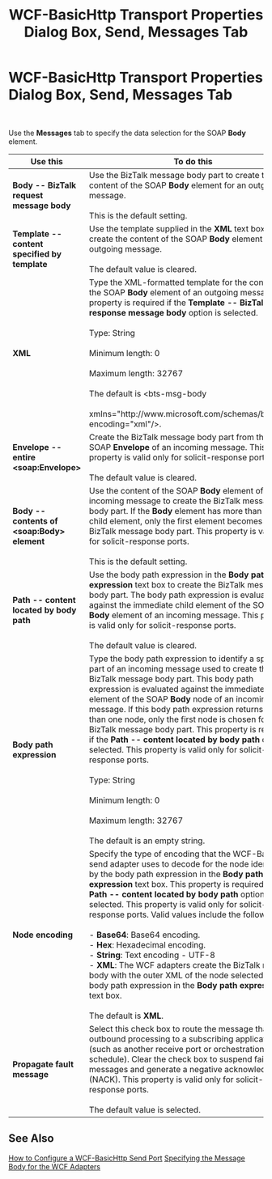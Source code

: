 ﻿---
title: WCF-BasicHttp Transport Properties Dialog Box, Send, Messages Tab
TOCTitle: WCF-BasicHttp Transport Properties Dialog Box, Send, Messages Tab
ms:assetid: e1c56ff3-819c-47ae-babe-482a9d5b1479
ms:mtpsurl: https://msdn.microsoft.com/en-us/library/Bb259940(v=BTS.80)
ms:contentKeyID: 51532898
ms.date: 08/30/2017
mtps_version: v=BTS.80
f1_keywords:
- bts10.adapters.wcf-basichttp.transport.send.messages
---

# WCF-BasicHttp Transport Properties Dialog Box, Send, Messages Tab

 

Use the **Messages** tab to specify the data selection for the SOAP **Body** element.

<table>
<thead>
<tr class="header">
<th>Use this</th>
<th>To do this</th>
</tr>
</thead>
<tbody>
<tr class="odd">
<td><strong>Body -- BizTalk request message body</strong></td>
<td>Use the BizTalk message body part to create the content of the SOAP <strong>Body</strong> element for an outgoing message.<br />
<br />
This is the default setting.</td>
</tr>
<tr class="even">
<td><strong>Template -- content specified by template</strong></td>
<td>Use the template supplied in the <strong>XML</strong> text box to create the content of the SOAP <strong>Body</strong> element for an outgoing message.<br />
<br />
The default value is cleared.</td>
</tr>
<tr class="odd">
<td><strong>XML</strong></td>
<td>Type the XML-formatted template for the content of the SOAP <strong>Body</strong> element of an outgoing message. This property is required if the <strong>Template -- BizTalk response message body</strong> option is selected.<br />
<br />
Type: String<br />
<br />
Minimum length: 0<br />
<br />
Maximum length: 32767<br />
<br />
The default is &lt;bts-msg-body<br />
<br />
xmlns=&quot;http://www.microsoft.com/schemas/bts2007&quot; encoding=&quot;xml&quot;/&gt;.</td>
</tr>
<tr class="even">
<td><strong>Envelope -- entire &lt;soap:Envelope&gt;</strong></td>
<td>Create the BizTalk message body part from the entire SOAP <strong>Envelope</strong> of an incoming message. This property is valid only for solicit-response ports.<br />
<br />
The default value is cleared.</td>
</tr>
<tr class="odd">
<td><strong>Body -- contents of &lt;soap:Body&gt; element</strong></td>
<td>Use the content of the SOAP <strong>Body</strong> element of an incoming message to create the BizTalk message body part. If the <strong>Body</strong> element has more than one child element, only the first element becomes the BizTalk message body part. This property is valid only for solicit-response ports.<br />
<br />
This is the default setting.</td>
</tr>
<tr class="even">
<td><strong>Path -- content located by body path</strong></td>
<td>Use the body path expression in the <strong>Body path expression</strong> text box to create the BizTalk message body part. The body path expression is evaluated against the immediate child element of the SOAP <strong>Body</strong> element of an incoming message. This property is valid only for solicit-response ports.<br />
<br />
The default value is cleared.</td>
</tr>
<tr class="odd">
<td><strong>Body path expression</strong></td>
<td>Type the body path expression to identify a specific part of an incoming message used to create the BizTalk message body part. This body path expression is evaluated against the immediate child element of the SOAP <strong>Body</strong> node of an incoming message. If this body path expression returns more than one node, only the first node is chosen for the BizTalk message body part. This property is required if the <strong>Path -- content located by body path</strong> option is selected. This property is valid only for solicit-response ports.<br />
<br />
Type: String<br />
<br />
Minimum length: 0<br />
<br />
Maximum length: 32767<br />
<br />
The default is an empty string.</td>
</tr>
<tr class="even">
<td><strong>Node encoding</strong></td>
<td>Specify the type of encoding that the WCF-BasicHttp send adapter uses to decode for the node identified by the body path expression in the <strong>Body path expression</strong> text box. This property is required if the <strong>Path -- content located by body path</strong> option is selected. This property is valid only for solicit-response ports. Valid values include the following:<br />
<br />
- <strong>Base64</strong>: Base64 encoding.<br />
- <strong>Hex</strong>: Hexadecimal encoding.<br />
- <strong>String</strong>: Text encoding - UTF-8<br />
- <strong>XML</strong>: The WCF adapters create the BizTalk message body with the outer XML of the node selected by the body path expression in the <strong>Body path expression</strong> text box.<br />
<br />
The default is <strong>XML</strong>.</td>
</tr>
<tr class="odd">
<td><strong>Propagate fault message</strong></td>
<td>Select this check box to route the message that fails outbound processing to a subscribing application (such as another receive port or orchestration schedule). Clear the check box to suspend failed messages and generate a negative acknowledgment (NACK). This property is valid only for solicit-response ports.<br />
<br />
The default value is selected.</td>
</tr>
</tbody>
</table>


## See Also

[How to Configure a WCF-BasicHttp Send Port](https://msdn.microsoft.com/en-us/library/bb226467\(v=bts.80\))  
[Specifying the Message Body for the WCF Adapters](https://msdn.microsoft.com/en-us/library/bb226478\(v=bts.80\))

